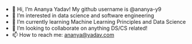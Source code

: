 - 👋 Hi, I’m Ananya Yadav! My github username is @ananya-y9
- 👀 I’m interested in data science and software engineering
- 🌱 I’m currently learning Machine Learning Principles and Data Science
- 💞️ I’m looking to collaborate on anything DS/CS related!
- 📫 How to reach me: ananya@yadav.com

<!---
ananya-y9/ananya-y9 is a ✨ special ✨ repository because its `README.md` (this file) appears on your GitHub profile.
You can click the Preview link to take a look at your changes.
--->
